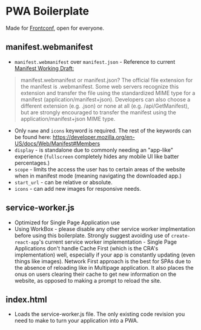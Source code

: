 # PWA Boilerplate

Made for [Frontconf](https://frontconf.com/), open for everyone.

## manifest.webmanifest
* `manifest.webmanifest` over `manifest.json` - Reference to current [Manifest Working Draft:](https://w3c.github.io/manifest/#using-a-link-element-to-link-to-a-manifest)
> manifest.webmanifest or manifest.json?
The official file extension for the manifest is .webmanifest. Some web servers recognize this extension and transfer the file using the standardized MIME type for a manifest (application/manifest+json). Developers can also choose a different extension (e.g. .json) or none at all (e.g. /api/GetManifest), but are strongly encouraged to transfer the manifest using the application/manifest+json MIME type. 

* Only `name` and `icons` keyword is required. The rest of the keywords can be found here: https://developer.mozilla.org/en-US/docs/Web/Manifest#Members
* `display` - is standalone due to commonly needing an "app-like" experience (`fullscreen` completely hides any mobile UI like batter percentages.)
* `scope` - limits the access the user has to certain areas of the website when in manifest mode (meaning navigating the downloaded app.)
* `start_url` - can be relative or absolute.
* `icons` - can add new images for responsive needs. 

## service-worker.js
* Optimized for Single Page Application use
* Using WorkBox - please disable any other service worker implmentation before using this boilerplate. Strongly suggest avoiding use of `create-react-app`'s current service worker implementation - Single Page Applications don't handle Cache First (which is the CRA's implementation) well, especially if your app is constantly updating (even things like images). Network First approach is the best for SPAs due to the absence of reloading like in Multipage application. It also places the onus on users clearing their cache to get new information on the website, as opposed to making a prompt to reload the site. 

## index.html
* Loads the service-worker.js file. The only existing code revision you need to make to turn your application into a PWA.
